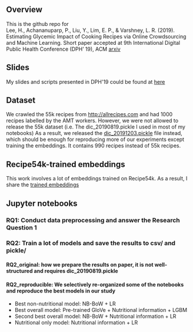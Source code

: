 ## Overview
This is the github repo for <br>
Lee, H., Achananuparp, P., Liu, Y., Lim, E. P., & Varshney, L. R. (2019). Estimating Glycemic Impact of Cooking Recipes via Online Crowdsourcing and Machine Learning. Short paper accepted at 9th International Digital Public Health Conference (DPH’ 19), ACM [arxiv](https://arxiv.org/pdf/1909.07881.pdf)

## Slides 
My slides and scripts presented in DPH'19 could be found at [here](https://drive.google.com/open?id=1bln5W9KmlxFwrpA3KRlpU30n4yGTg44U)

## Dataset
We crawled the 55k recipes from http://allrecipes.com and had 1000 recipes labelled by the AMT workers.
However, we were not allowed to release the 55k dataset (i.e. The dic_20190819.pickle I used in most of my notebooks)
As a result, we released the [dic_20191203.pickle](data/Downloads.md) file instead, which should be enough for reproducing more of our experiments except training the embeddings.
It contains 990 recipes instead of 55k recipes.

## Recipe54k-trained embeddings
This work involves a lot of embeddings trained on Recipe54k. As a result, I share the [trained embeddings](data/Downloads.md)

## Jupyter notebooks
### RQ1: Conduct data preprocessing and answer the Research Question 1
### RQ2: Train a lot of models and save the results to csv/ and pickle/
#### RQ2_original: how we prepare the results on paper, it is not well-structured and requires dic_20190819.pickle
#### RQ2_reproducible: We selectively re-organized some of the notebooks and reproduce the best models in our study
* Best non-nutritional model: NB-BoW + LR
* Best overall model: Pre-trained GloVe + Nutritional information + LGBM
* Second best overall model: NB-BoW + Nutritional information + LR
* Nutritional only model: Nutritional information + LR
